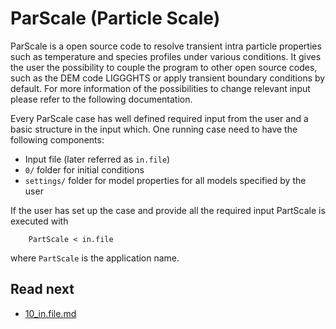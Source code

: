 ParScale (Particle Scale)
======================

ParScale is a open source code to resolve transient intra particle properties such as temperature and species profiles under various conditions. It gives the user the possibility to couple the program to other open source codes, such as the DEM code LIGGGHTS or apply transient boundary conditions by default. For more information of the possibilities to change relevant input please refer to the following documentation.

Every ParScale case has well defined required input from the user and a basic structure in the input which. One running case need to have the following components:

* Input file (later referred as `in.file`)
* `0/` folder for initial conditions
* `settings/` folder for model properties for all models specified by the user

If the user has set up the case and provide all the required input PartScale is executed with

````
    PartScale < in.file
````  

where `PartScale` is the application name.

Read next
-----------
 - [10_in.file.md](10_in.file.md)






